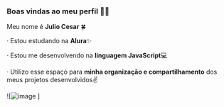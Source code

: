 ### Boas vindas ao meu perfil 💙💙

Meu nome é **Julio Cesar** 🍀

· Estou estudando na **Alura**✨

· Estou me desenvolvendo na **linguagem JavaScript**💻

· Utilizo esse espaço para **minha organização e compartilhamento** dos meus projetos desenvolvidos✌



![![image](https://github.com/JulioCesar12918/JulioCesar12918/assets/170380088/6cc2efdf-4436-41da-b239-32204cee6edd)
]

